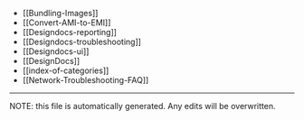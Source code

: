 * [[Bundling-Images]]
* [[Convert-AMI-to-EMI]]
* [[Designdocs-reporting]]
* [[Designdocs-troubleshooting]]
* [[Designdocs-ui]]
* [[DesignDocs]]
* [[index-of-categories]]
* [[Network-Troubleshooting-FAQ]]


*****
NOTE: this file is automatically generated. Any edits will be overwritten.
